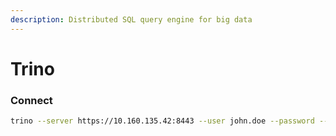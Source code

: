 ```yaml
---
description: Distributed SQL query engine for big data
---
```


# Trino

###

### Connect

```bash
trino --server https://10.160.135.42:8443 --user john.doe --password --insecure
```
